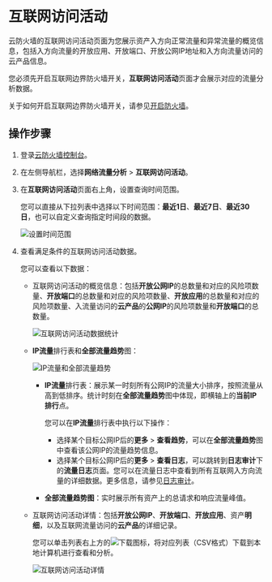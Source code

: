 # 互联网访问活动

云防火墙的互联网访问活动页面为您展示资产入方向正常流量和异常流量的概览信息，包括入方向流量的开放应用、开放端口、开放公网IP地址和入方向流量访问的云产品信息。

您必须先开启互联网边界防火墙开关，**互联网访问活动**页面才会展示对应的流量分析数据。

关于如何开启互联网边界防火墙开关，请参见[开启防火墙](/intl.zh-CN/快速入门/开启防火墙.md)。

## 操作步骤

1.  登录[云防火墙控制台](https://yundun.console.aliyun.com/?p=cfwnext)。

2.  在左侧导航栏，选择**网络流量分析** \> **互联网访问活动**。

3.  在**互联网访问活动**页面右上角，设置查询时间范围。

    您可以直接从下拉列表中选择以下时间范围：**最近1日**、**最近7日**、**最近30日**，也可以自定义查询指定时间段的数据。

    ![设置时间范围](https://static-aliyun-doc.oss-accelerate.aliyuncs.com/assets/img/zh-CN/7005618161/p237768.png)

4.  查看满足条件的互联网访问活动数据。

    您可以查看以下数据：

    -   互联网访问活动的概览信息：包括**开放公网IP**的总数量和对应的风险项数量、**开放端口**的总数量和对应的风险项数量、**开放应用**的总数量和对应的风险项数量、入流量访问的**云产品**的**公网IP**的风险项数量和**开放端口**的总数量。

        ![互联网访问活动数据统计](https://static-aliyun-doc.oss-accelerate.aliyuncs.com/assets/img/zh-CN/4250432161/p77461.png)

    -   **IP流量**排行表和**全部流量趋势**图：

        ![IP流量和全部流量趋势](https://static-aliyun-doc.oss-accelerate.aliyuncs.com/assets/img/zh-CN/4250432161/p77478.png)

        -   **IP流量**排行表：展示某一时刻所有公网IP的流量大小排序，按照流量从高到低排序。统计时刻在**全部流量趋势**图中体现，即横轴上的**当前IP排行**点。

            您可以在**IP流量**排行表中执行以下操作：

            -   选择某个目标公网IP后的**更多** \> **查看趋势**，可以在**全部流量趋势**图中查看该公网IP的流量趋势信息。
            -   选择某个目标公网IP后的**更多** \> **查看日志**，可以跳转到**日志审计**下的**流量日志**页面。您可以在流量日志中查看到所有互联网入方向流量的详细数据。更多信息，请参见[日志审计](/intl.zh-CN/日志/日志审计.md)。
        -   **全部流量趋势图**：实时展示所有资产上的总请求和响应流量峰值。
    -   互联网访问活动详情：包括**开放公网IP**、**开放端口**、**开放应用**、资产**明细**，以及互联网流量访问的**云产品**的详细记录。

        您可以单击列表右上方的![下载 ](https://static-aliyun-doc.oss-accelerate.aliyuncs.com/assets/img/zh-CN/4335322161/p237696.png)图标，将对应列表（CSV格式）下载到本地计算机进行查看和分析。

        ![互联网访问活动详情](https://static-aliyun-doc.oss-accelerate.aliyuncs.com/assets/img/zh-CN/5250432161/p77481.png)


